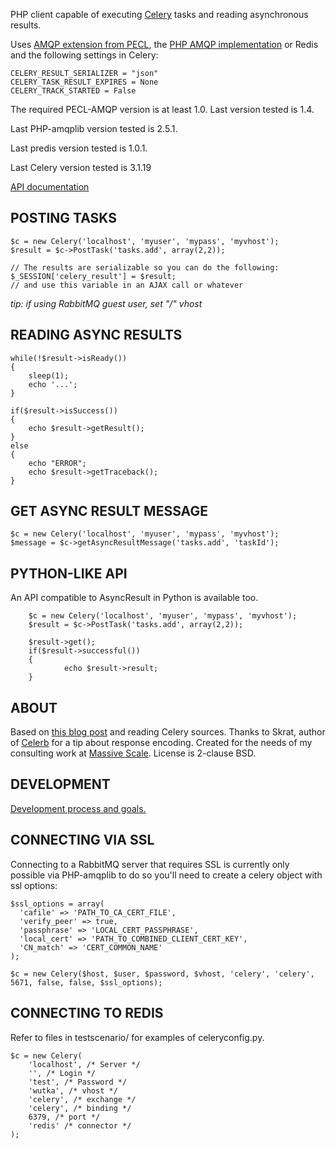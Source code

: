 PHP client capable of executing [Celery](http://celeryproject.org/) tasks and reading asynchronous results.

Uses [AMQP extension from PECL](http://www.php.net/manual/en/amqp.setup.php), the [PHP AMQP implementation](https://github.com/videlalvaro/php-amqplib) or Redis and the following settings in Celery:

	CELERY_RESULT_SERIALIZER = "json"
	CELERY_TASK_RESULT_EXPIRES = None
	CELERY_TRACK_STARTED = False

The required PECL-AMQP version is at least 1.0. Last version tested is 1.4.

Last PHP-amqplib version tested is 2.5.1.

Last predis version tested is 1.0.1.

Last Celery version tested is 3.1.19

[API documentation](https://massivescale.net/celery-php/li_celery-php.html)

## POSTING TASKS

	$c = new Celery('localhost', 'myuser', 'mypass', 'myvhost');
	$result = $c->PostTask('tasks.add', array(2,2));

	// The results are serializable so you can do the following:
	$_SESSION['celery_result'] = $result;
	// and use this variable in an AJAX call or whatever

_tip: if using RabbitMQ guest user, set "/" vhost_

## READING ASYNC RESULTS

	while(!$result->isReady())
	{
		sleep(1);
		echo '...';
	}

	if($result->isSuccess())
	{
		echo $result->getResult();
	}
	else
	{
		echo "ERROR";
		echo $result->getTraceback();
	}

## GET ASYNC RESULT MESSAGE
	$c = new Celery('localhost', 'myuser', 'mypass', 'myvhost');
	$message = $c->getAsyncResultMessage('tasks.add', 'taskId');

## PYTHON-LIKE API

An API compatible to AsyncResult in Python is available too.

        $c = new Celery('localhost', 'myuser', 'mypass', 'myvhost');
        $result = $c->PostTask('tasks.add', array(2,2));

        $result->get();
        if($result->successful())
        {
                echo $result->result;
        }


## ABOUT

Based on [this blog post](http://www.toforge.com/2011/01/run-celery-tasks-from-php/) and reading Celery sources. Thanks to Skrat, author of [Celerb](https://github.com/skrat/celerb) for a tip about response encoding. Created for the needs of my consulting work at [Massive Scale](http://massivescale.net/).
License is 2-clause BSD.

## DEVELOPMENT

[Development process and goals.](DEVELOPMENT.md)

## CONNECTING VIA SSL
Connecting to a RabbitMQ server that requires SSL is currently only possible via PHP-amqplib to do so you'll need to
create a celery object with ssl options:

	$ssl_options = array(
      'cafile' => 'PATH_TO_CA_CERT_FILE',
      'verify_peer' => true,
      'passphrase' => 'LOCAL_CERT_PASSPHRASE',
      'local_cert' => 'PATH_TO_COMBINED_CLIENT_CERT_KEY',
      'CN_match' => 'CERT_COMMON_NAME'
	);

	$c = new Celery($host, $user, $password, $vhost, 'celery', 'celery', 5671, false, false, $ssl_options);

## CONNECTING TO REDIS

Refer to files in testscenario/ for examples of celeryconfig.py.

	$c = new Celery(
		'localhost', /* Server */
		'', /* Login */
		'test', /* Password */
		'wutka', /* vhost */
		'celery', /* exchange */
		'celery', /* binding */
		6379, /* port */
		'redis' /* connector */
	);
